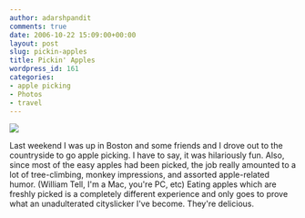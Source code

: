 ```yaml
---
author: adarshpandit
comments: true
date: 2006-10-22 15:09:00+00:00
layout: post
slug: pickin-apples
title: Pickin' Apples
wordpress_id: 161
categories:
- apple picking
- Photos
- travel
---
```


[![](http://photos1.blogger.com/blogger/5119/270/320/IMG_5076.jpg)](http://photos1.blogger.com/blogger/5119/270/640/IMG_5076.jpg)

Last weekend I was up in Boston and some friends and I drove out to the countryside to go apple picking. I have to say, it was hilariously fun. Also, since most of the easy apples had been picked, the job really amounted to a lot of tree-climbing, monkey impressions, and assorted apple-related humor. (William Tell, I'm a Mac, you're PC, etc) Eating apples which are freshly picked is a completely different experience and only goes to prove what an unadulterated cityslicker I've become. They're delicious.

